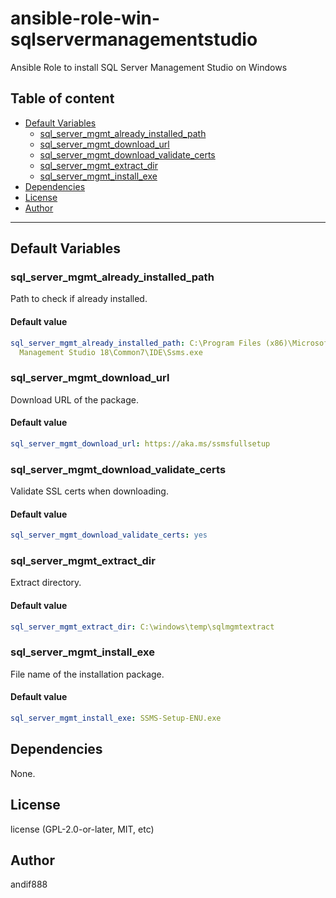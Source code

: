 # ansible-role-win-sqlservermanagementstudio

Ansible Role to install SQL Server Management Studio on Windows

## Table of content

- [Default Variables](#default-variables)
  - [sql_server_mgmt_already_installed_path](#sql_server_mgmt_already_installed_path)
  - [sql_server_mgmt_download_url](#sql_server_mgmt_download_url)
  - [sql_server_mgmt_download_validate_certs](#sql_server_mgmt_download_validate_certs)
  - [sql_server_mgmt_extract_dir](#sql_server_mgmt_extract_dir)
  - [sql_server_mgmt_install_exe](#sql_server_mgmt_install_exe)
- [Dependencies](#dependencies)
- [License](#license)
- [Author](#author)

---

## Default Variables

### sql_server_mgmt_already_installed_path

Path to check if already installed.

#### Default value

```YAML
sql_server_mgmt_already_installed_path: C:\Program Files (x86)\Microsoft SQL Server
  Management Studio 18\Common7\IDE\Ssms.exe
```

### sql_server_mgmt_download_url

Download URL of the package.

#### Default value

```YAML
sql_server_mgmt_download_url: https://aka.ms/ssmsfullsetup
```

### sql_server_mgmt_download_validate_certs

Validate SSL certs when downloading.

#### Default value

```YAML
sql_server_mgmt_download_validate_certs: yes
```

### sql_server_mgmt_extract_dir

Extract directory.

#### Default value

```YAML
sql_server_mgmt_extract_dir: C:\windows\temp\sqlmgmtextract
```

### sql_server_mgmt_install_exe

File name of the installation package.

#### Default value

```YAML
sql_server_mgmt_install_exe: SSMS-Setup-ENU.exe
```



## Dependencies

None.

## License

license (GPL-2.0-or-later, MIT, etc)

## Author

andif888

